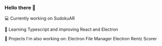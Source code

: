 ### Hello there 👋

💻 Currently working on SudokuAR

🌱 Learning Typescript and improving React and Electron

📜 Projects I'm also working on:
    Electron File Manager
    Electron Rentz Scorer
